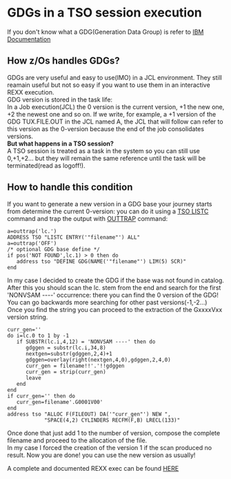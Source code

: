 # GDGs in a TSO session execution  
If you don't know what a GDG(Generation Data Group) is refer to [IBM Documentation](https://www.ibm.com/docs/en/zos-basic-skills?topic=vtoc-what-is-generation-data-group)  

## How z/Os handles GDGs?
GDGs are very useful and easy to use(IMO) in a JCL environment. They still reamain useful but not so easy if you want to use them in an interactive REXX execution.  
GDG version is stored in the task life:  
In a Job execution(JCL) the 0 version is the current version, +1 the new one, +2 the newest one and so on. If we write, for example, a +1 version of the GDG TUX.FILE.OUT in the JCL named A, the JCL that will follow can refer to this version as the 0-version because the end of the job consolidates versions.  
**But what happens in a TSO session?**  
A TSO session is treated as a task in the system so you can still use 0,+1,+2... but they will remain the same reference until the task will be terminated(read as logoff!).  

## How to handle this condition
If you want to generate a new version in a GDG base your journey starts from determine the current 0-version: you can do it using a [TSO LISTC](https://www.ibm.com/docs/en/zos/2.1.0?topic=subcommands-listcat-command) command and trap the output with [OUTTRAP](https://www.ibm.com/docs/en/zos/2.4.0?topic=tef-outtrap) command:  
``` REXX
a=outtrap('lc.')
ADDRESS TSO "LISTC ENTRY('"filename"') ALL"
a=outtrap('OFF')
/* optional GDG base define */
if pos('NOT FOUND',lc.1) > 0 then do                      
   address tso "DEFINE GDG(NAME('"filename"') LIM(5) SCR)"                             
end                                                       
```
In my case I decided to create the GDG if the base was not found in catalog.  
After this you should scan the lc. stem from the end and search for the first 'NONVSAM ----' occurrence: there you can find the 0 version of the GDG! You can go backwards more searching for other past versions(-1,-2...)  
Once you find the string you can proceed to the extraction of the GxxxxVxx version string.  
``` REXX
curr_gen=''
do i=lc.0 to 1 by -1                                  
   if SUBSTR(lc.i,4,12) = 'NONVSAM ----' then do
      gdggen = substr(lc.i,34,8)                      
      nextgen=substr(gdggen,2,4)+1                    
      gdggen=overlay(right(nextgen,4,0),gdggen,2,4,0) 
      curr_gen = filename!!'.'!!gdggen                
      curr_gen = strip(curr_gen)                      
      leave                                           
   end                                                
end
if curr_gen='' then do                                  
   curr_gen=filename'.G0001V00'                         
end                                                     
address tso "ALLOC F(FILEOUT) DA('"curr_gen"') NEW ",   
            "SPACE(4,2) CYLINDERS RECFM(F,B) LRECL(133)"
```
Once done that just add 1 to the number of version, compose the complete filename and proceed to the allocation of the file.  
In my case I forced the creation of the version 1 if the scan produced no result.
Now you are done! you can use the new version as usually!  

A complete and documented REXX exec can be found [HERE](RXGDGNEW.rexx)
